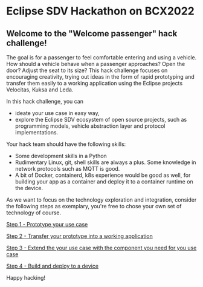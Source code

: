 # Eclipse SDV Hackathon on BCX2022
## Welcome to the "Welcome passenger" hack challenge! 

The goal is for a passenger to feel comfortable entering and using a vehicle. How should a vehicle behave when a passenger approaches? Open the door? Adjust the seat to its size? This hack challenge focuses on encouraging creativity, trying out ideas in the form of rapid prototyping and transfer them easily to a working application using the Eclipse projects Velocitas, Kuksa and Leda.

In this hack challenge, you can
- ideate your use case in easy way,
- explore the Eclipse SDV ecosystem of open source projects, such as programming models, vehicle abstraction layer and protocol implementations.

Your hack team should have the following skills:
- Some development skills in a Python
- Rudimentary Linux, git, shell skills are always a plus. Some knowledge in network protocols such as MQTT is good.
- A bit of Docker, containerd, k8s experience would be good as well, for building your app as a container and deploy it to a container runtime on the device.

As we want to focus on the technology exploration and integration, consider the following steps as exemplary, you're free to chose your own set of technology of course.

[Step 1 - Prototype your use case](/docs/step-1-prototyping.md)

[Step 2 - Transfer your prototype into a working application](/docs/step-2-generating.md)

[Step 3 - Extend the your use case with the component you need for you use case](/docs/step-3-exending.md)

[Step 4 - Build and deploy to a device](/docs/step-4-deploying.md)

Happy hacking!
